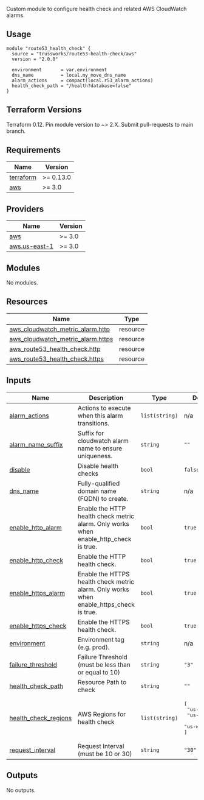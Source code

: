 Custom module to configure health check and related AWS CloudWatch alarms.

## Usage

```hcl
module "route53_health_check" {
  source = "trussworks/route53-health-check/aws"
  version = "2.0.0"

  environment       = var.environment
  dns_name          = local.my_move_dns_name
  alarm_actions     = compact(local.r53_alarm_actions)
  health_check_path = "/health?database=false"
}
```

## Terraform Versions

Terraform 0.12. Pin module version to ~> 2.X. Submit pull-requests to main branch.

<!-- BEGINNING OF PRE-COMMIT-TERRAFORM DOCS HOOK -->
## Requirements

| Name | Version |
|------|---------|
| <a name="requirement_terraform"></a> [terraform](#requirement\_terraform) | >= 0.13.0 |
| <a name="requirement_aws"></a> [aws](#requirement\_aws) | >= 3.0 |

## Providers

| Name | Version |
|------|---------|
| <a name="provider_aws"></a> [aws](#provider\_aws) | >= 3.0 |
| <a name="provider_aws.us-east-1"></a> [aws.us-east-1](#provider\_aws.us-east-1) | >= 3.0 |

## Modules

No modules.

## Resources

| Name | Type |
|------|------|
| [aws_cloudwatch_metric_alarm.http](https://registry.terraform.io/providers/hashicorp/aws/latest/docs/resources/cloudwatch_metric_alarm) | resource |
| [aws_cloudwatch_metric_alarm.https](https://registry.terraform.io/providers/hashicorp/aws/latest/docs/resources/cloudwatch_metric_alarm) | resource |
| [aws_route53_health_check.http](https://registry.terraform.io/providers/hashicorp/aws/latest/docs/resources/route53_health_check) | resource |
| [aws_route53_health_check.https](https://registry.terraform.io/providers/hashicorp/aws/latest/docs/resources/route53_health_check) | resource |

## Inputs

| Name | Description | Type | Default | Required |
|------|-------------|------|---------|:--------:|
| <a name="input_alarm_actions"></a> [alarm\_actions](#input\_alarm\_actions) | Actions to execute when this alarm transitions. | `list(string)` | n/a | yes |
| <a name="input_alarm_name_suffix"></a> [alarm\_name\_suffix](#input\_alarm\_name\_suffix) | Suffix for cloudwatch alarm name to ensure uniqueness. | `string` | `""` | no |
| <a name="input_disable"></a> [disable](#input\_disable) | Disable health checks | `bool` | `false` | no |
| <a name="input_dns_name"></a> [dns\_name](#input\_dns\_name) | Fully-qualified domain name (FQDN) to create. | `string` | n/a | yes |
| <a name="input_enable_http_alarm"></a> [enable\_http\_alarm](#input\_enable\_http\_alarm) | Enable the HTTP health check metric alarm. Only works when enable\_http\_check is true. | `bool` | `true` | no |
| <a name="input_enable_http_check"></a> [enable\_http\_check](#input\_enable\_http\_check) | Enable the HTTP health check. | `bool` | `true` | no |
| <a name="input_enable_https_alarm"></a> [enable\_https\_alarm](#input\_enable\_https\_alarm) | Enable the HTTPS health check metric alarm. Only works when enable\_https\_check is true. | `bool` | `true` | no |
| <a name="input_enable_https_check"></a> [enable\_https\_check](#input\_enable\_https\_check) | Enable the HTTPS health check. | `bool` | `true` | no |
| <a name="input_environment"></a> [environment](#input\_environment) | Environment tag (e.g. prod). | `string` | n/a | yes |
| <a name="input_failure_threshold"></a> [failure\_threshold](#input\_failure\_threshold) | Failure Threshold (must be less than or equal to 10) | `string` | `"3"` | no |
| <a name="input_health_check_path"></a> [health\_check\_path](#input\_health\_check\_path) | Resource Path to check | `string` | `""` | no |
| <a name="input_health_check_regions"></a> [health\_check\_regions](#input\_health\_check\_regions) | AWS Regions for health check | `list(string)` | <pre>[<br>  "us-east-1",<br>  "us-west-1",<br>  "us-west-2"<br>]</pre> | no |
| <a name="input_request_interval"></a> [request\_interval](#input\_request\_interval) | Request Interval (must be 10 or 30) | `string` | `"30"` | no |

## Outputs

No outputs.
<!-- END OF PRE-COMMIT-TERRAFORM DOCS HOOK -->
